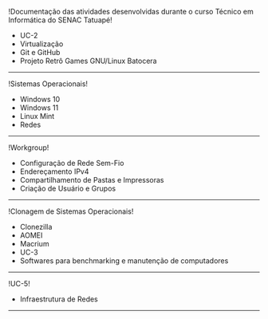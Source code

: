 !Documentação das atividades desenvolvidas durante o curso Técnico em Informática do SENAC Tatuapé!

* UC-2
* Virtualização
* Git e GitHub
* Projeto Retrô Games GNU/Linux Batocera
---------------------------------------------------------------------------------------------------
!Sistemas Operacionais!

* Windows 10
* Windows 11
* Linux Mint
* Redes
---------------------------------------------------------------------------------------------------
!Workgroup!

* Configuração de Rede Sem-Fio
* Endereçamento IPv4
* Compartilhamento de Pastas e Impressoras
* Criação de Usuário e Grupos
---------------------------------------------------------------------------------------------------
!Clonagem de Sistemas Operacionais!

* Clonezilla
* AOMEI
* Macrium
* UC-3
* Softwares para benchmarking e manutenção de computadores
---------------------------------------------------------------------------------------------------
!UC-5!
* Infraestrutura de Redes
---------------------------------------------------------------------------------------------------
